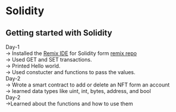 # Solidity
<h2>Getting started with Solidity</h2>
Day-1<br>
-> Installed the <a href="https://remix.ethereum.org/#lang=en&optimize=false&runs=200&evmVersion=null&version=soljson-v0.8.26+commit.8a97fa7a.js">Remix IDE</a> for Solidity form <a href="https://github.com/ethereum/remix-desktop">remix repo</a><br>
-> Used GET and SET transactions.<br>
-> Printed Hello world.<br>
-> Used constucter and functions to pass the values.<br>
Day-2<br>
-> Wrote a smart contract to add or delete an NFT form an account<br>
-> learned data types like uint, int, bytes, address, and bool<br>
Day-2<br>
->Learned about the functions and how to use them <br>
